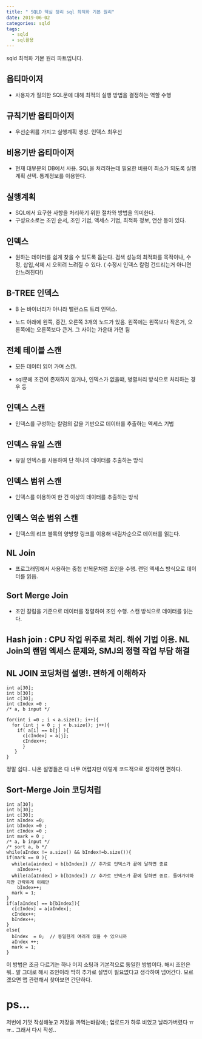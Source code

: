 ```yaml
---
title: " SQLD 핵심 정리 sql 최적화 기본 원리"
date: 2019-06-02
categories: sqld
tags: 
  - sqld
  - sql활용
---
```


sqld 최적화 기본 원리 파트입니다.

## 옵티마이저 
 - 사용자가 질의한 SQL문에 대해 최적의 실행 방법을 결정하는 역할 수행
 
 
## 규칙기반 옵티마이저
 - 우선순위를 가지고 실행계획 생성. 인덱스 최우선
 
## 비용기반 옵티마이저
 - 현재 대부분의 DB에서 사용. SQL을 처리하는데 필요한 비용이 최소가 되도록 실행계획 선택. 통계정보를 이용한다.
 
## 실행계획
 - SQL에서 요구한 사항을 처리하기 위한 절차와 방법을 의미한다.
 - 구성요소로는 조인 순서, 조인 기법, 액세스 기법, 최적화 정보, 연산 등이 있다.
 
## 인덱스
 - 원하는 데이터를 쉽게 찾을 수 있도록 돕는다. 검색 성능의 최적화를 목적이나, 수정, 삽입,삭제 시 
 오히려 느려질 수 있다. ( 수정시 인덱스 칼럼 건드리는거 아니면 안느려진다!)
 
## B-TREE 인덱스
 - B 는 바이너리가 아니라 밸런스드 트리 인덱스.
 
 - 노드 아래에 왼쪽, 중간, 오른쪽 3개의 노드가 있음. 왼쪽에는 왼쪽보다 작은거, 오른쪽에는 오른쪽보다 큰거. 그 사이는 가운대
 가면 됨
 
## 전체 테이블 스캔
 - 모든 데이터 읽어 가며 스캔. 
 
 - sql문에 조건이 존재하지 않거나, 인덱스가 없을떄, 병렬처리 방식으로 처리하는 경우 등
 
## 인덱스 스캔 
 - 인덱스를 구성하는 칼럼의 값을 기반으로 데이터를 추출하는 엑세스 기법
 
## 인덱스 유일 스캔
 - 유일 인덱스를 사용하여 단 하나의 데이터를 추출하는 방식
 
## 인덱스 범위 스캔
 - 인덱스를 이용하여 한 건 이상의 데이터를 추출하는 방식 

## 인덱스 역순 범위 스캔
 - 인덱스의 리프 블록의 양방향 링크를 이용해 내림차순으로 데이터를 읽는다.
 
## NL Join
 - 프로그래밍에서 사용하는 중첩 반복문처럼 조인을 수행. 랜덤 엑세스 방식으로 데이터를 읽음. 
 
## Sort Merge Join
 - 조인 칼럼을 기준으로 데이터를 정렬하여 조인 수행. 스캔 방식으로 데이터를 읽는다.
 
## Hash join : CPU 작업 위주로 처리. 해쉬 기법 이용. NL Join의 랜덤 엑세스 문제와, SMJ의 정렬 작업 부담 해결

## NL JOIN 코딩처럼 설명!. 편하게 이해하자
```
int a[30];
int b[30];
int c[30];
int cIndex =0 ;
/* a, b input */

for(int i =0 ; i < a.size(); i++){
  for (int j = 0 ; j < b.size(); j++){
    if( a[i] == b[j] ){
      c[cIndex] = a[j];
      cIndex++;
      }
   }
}
```
정말 쉽다.. 나온 설명들은 다 너무 어렵지만 이렇게 코드적으로 생각하면 편하다.

## Sort-Merge Join 코딩처럼 
```
int a[30];
int b[30];
int c[30];
int aIndex =0;
int bIndex =0 ;
int cIndex =0 ;
int mark = 0 ;
/* a, b input */
/* sort a, b */
while(aIndex != a.size() && bIndex!=b.size()){
if(mark == 0 ){
  while(a[aindex] < b[bIndex]) // 추가로 인덱스가 끝에 달하면 종료
    aIndex++;
  while(a[aIndex] > b[bIndex]) // 추가로 인덱스가 끝에 달하면 종료. 들어가야하지만 간략하게 이해만
    bIndex++;
  mark = 1;
}
if(a[aIndex] == b[bIndex]){
  c[cIndex] = a[aIndex];
  cIndex++;
  bIndex++;
}
else{
  bIndex  = 0;  // 동일한게 여러개 있을 수 있으니까
  aIndex ++;
  mark = 1;
}
```

이 방법은 조금 다르기는 하나 머지 소팅과 기본적으로 동일한 방법이다.  해시 조인은 뭐.. 말 그대로 해시 조인이라
딱히 추가로 설명이 필요없다고 생각하여 넘어간다. 모르겠으면 맵 관련해서 찾아보면 간단하다.




# ps...
저번에 기껏 작성해놓고 저장을 까먹는바람에;; 업로드가 하루 비었고 날라가버렸다 ㅠㅠ.. 그래서 다시 작성..

